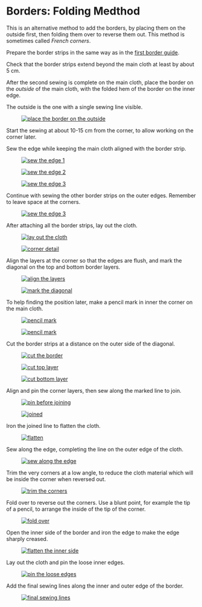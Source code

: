 # Borders: Folding Medthod

This is an alternative method to add the borders, by placing them on the outside first, then folding
them over to reverse them out. This method is sometimes called *French corners*.

Prepare the border strips in the same way as in the [first border guide](/en/borders).

Check that the border strips extend beyond the main cloth at least by about 5 cm.

After the second sewing is complete on the main cloth, place the border on the *outside* of the main cloth, with the folded hem of the border on the inner edge.

The outside is the one with a single sewing line visible.

<figure>

[![place the border on the outside](/img/borders/photos/border-folding-place-on-the-outside-w500.jpg)](/img/borders/photos/border-folding-place-on-the-outside.jpg)

</figure>

Start the sewing at about 10-15 cm from the corner, to allow working on the corner later.

<!-- latex
\clearpage
-->

Sew the edge while keeping the main cloth aligned with the border strip.

<!-- latex
\begin{multicols}{2}
\setlength{\nextPhotoWidth}{\linewidth}
-->

<figure>

[![sew the edge 1](/img/borders/photos/borders-folding-sew-the-edge-1-w500.jpg)](/img/borders/photos/borders-folding-sew-the-edge-1.jpg)

</figure>

<!-- latex
\columnbreak
\setlength{\nextPhotoWidth}{\linewidth}
-->

<figure>

[![sew the edge 2](/img/borders/photos/borders-folding-sew-the-edge-2-w500.jpg)](/img/borders/photos/borders-folding-sew-the-edge-2.jpg)

</figure>

<!-- latex
\end{multicols}
-->

<figure>

[![sew the edge 3](/img/borders/photos/borders-folding-sew-the-edge-3-w500.jpg)](/img/borders/photos/borders-folding-sew-the-edge-3.jpg)

</figure>

Continue with sewing the other border strips on the outer edges. Remember to leave space at the corners.

<figure>

[![sew the edge 3](/img/borders/photos/borders-folding-more-edges-w500.jpg)](/img/borders/photos/borders-folding-more-edges.jpg)

</figure>

After attaching all the border strips, lay out the cloth.

<!-- latex
\begin{multicols}{2}
\setlength{\nextPhotoWidth}{\linewidth}
-->

<figure>

[![lay out the cloth](/img/borders/photos/borders-folding-layout-cloth-w500.jpg)](/img/borders/photos/borders-folding-layout-cloth.jpg)

</figure>

<!-- latex
\columnbreak
\setlength{\nextPhotoWidth}{\linewidth}
-->

<figure>

[![corner detail](/img/borders/photos/borders-folding-corner-details-1-w500.jpg)](/img/borders/photos/borders-folding-corner-details-1.jpg)

</figure>

<!-- latex
\end{multicols}
-->

Align the layers at the corner so that the edges are flush, and mark the diagonal on the top and bottom border layers.

<!-- latex
\setlength{\nextPhotoWidth}{0.6\textwidth}
-->

<figure>

[![align the layers](/img/borders/photos/borders-folding-corner-details-2-w500.jpg)](/img/borders/photos/borders-folding-corner-details-2.jpg)

</figure>

<figure>

[![mark the diagonal](/img/borders/photos/borders-folding-corner-details-3-w500.jpg)](/img/borders/photos/borders-folding-corner-details-3.jpg)

</figure>

<!-- latex
\clearpage
-->

To help finding the position later, make a pencil mark in inner the corner on the main cloth.

<figure>

[![pencil mark](/img/borders/photos/borders-folding-corner-details-4-w500.jpg)](/img/borders/photos/borders-folding-corner-details-4.jpg)

</figure>

<figure>

[![pencil mark](/img/borders/photos/borders-folding-corner-details-5-w500.jpg)](/img/borders/photos/borders-folding-corner-details-5.jpg)

</figure>

<!-- latex
\clearpage
\enlargethispage*{\baselineskip}
-->

Cut the border strips at a distance on the outer side of the diagonal.

<figure>

[![cut the border](/img/borders/photos/borders-folding-corner-details-6-w500.jpg)](/img/borders/photos/borders-folding-corner-details-6.jpg)

</figure>

<figure>

[![cut top layer](/img/borders/photos/borders-folding-corner-details-7-w500.jpg)](/img/borders/photos/borders-folding-corner-details-7.jpg)

</figure>

<figure>

[![cut bottom layer](/img/borders/photos/borders-folding-corner-details-8-w500.jpg)](/img/borders/photos/borders-folding-corner-details-8.jpg)

</figure>

Align and pin the corner layers, then sew along the marked line to join.

<figure>

[![pin before joining](/img/borders/photos/borders-folding-corner-join-1-w500.jpg)](/img/borders/photos/borders-folding-corner-join-1.jpg)

</figure>

<!-- latex
\setlength{\nextPhotoWidth}{0.6\textwidth}
\enlargethispage*{\baselineskip}
-->

<figure>

[![joined](/img/borders/photos/borders-folding-corner-join-2-w500.jpg)](/img/borders/photos/borders-folding-corner-join-2.jpg)

</figure>

Iron the joined line to flatten the cloth.

<figure>

[![flatten](/img/borders/photos/borders-folding-corner-join-3-w500.jpg)](/img/borders/photos/borders-folding-corner-join-3.jpg)

</figure>

Sew along the edge, completing the line on the outer edge of the cloth.

<figure>

[![sew along the edge](/img/borders/photos/borders-folding-corner-join-4-w500.jpg)](/img/borders/photos/borders-folding-corner-join-4.jpg)

</figure>

Trim the very corners at a low angle, to reduce the cloth material which will be inside the corner when reversed out.

<figure>

[![trim the corners](/img/borders/photos/borders-folding-corner-join-5-w500.jpg)](/img/borders/photos/borders-folding-corner-join-5.jpg)

</figure>

<!-- latex
\clearpage
-->

Fold over to reverse out the corners. Use a blunt point, for example the tip of a pencil, to arrange the inside of the tip of the corner.

<figure>

[![fold over](/img/borders/photos/borders-folding-corner-reversed-w500.jpg)](/img/borders/photos/borders-folding-corner-reversed.jpg)

</figure>

Open the inner side of the border and iron the edge to make the edge sharply creased.

<figure>

[![flatten the inner side](/img/borders/photos/borders-folding-corner-flattened-w500.jpg)](/img/borders/photos/borders-folding-corner-flattened.jpg)

</figure>

<!-- latex
\clearpage
-->

Lay out the cloth and pin the loose inner edges.

<figure>

[![pin the loose edges](/img/borders/photos/borders-folding-layout-pin-w500.jpg)](/img/borders/photos/borders-folding-layout-pin.jpg)

</figure>

Add the final sewing lines along the inner and outer edge of the border.

<figure>

[![final sewing lines](/img/borders/photos/borders-folding-final-lines-w500.jpg)](/img/borders/photos/borders-folding-final-lines.jpg)

</figure>



